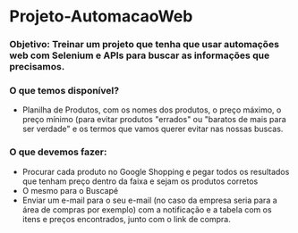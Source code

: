 # Projeto-AutomacaoWeb

### Objetivo: Treinar um projeto que tenha que usar automações web com Selenium e APIs para buscar as informações que precisamos.

### O que temos disponível?

- Planilha de Produtos, com os nomes dos produtos, o preço máximo, o preço mínimo (para evitar produtos "errados" ou "baratos de mais para ser verdade" e os termos que vamos querer evitar nas nossas buscas.

### O que devemos fazer:

- Procurar cada produto no Google Shopping e pegar todos os resultados que tenham preço dentro da faixa e sejam os produtos corretos
- O mesmo para o Buscapé
- Enviar um e-mail para o seu e-mail (no caso da empresa seria para a área de compras por exemplo) com a notificação e a tabela com os itens e preços encontrados, junto com o link de compra.

